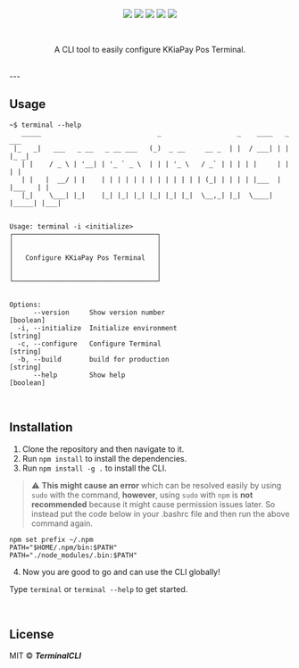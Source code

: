  <p align="center">
   <img  src="https://img.shields.io/badge/license-MIT-green">
 <img  src="https://img.shields.io/badge/build-passing-brightgreen">
   <img  src="https://img.shields.io/badge/version-1.0.0-orange">
   <img  src="https://img.shields.io/badge/npm-v6.14.8-blue">
  <img  src="https://img.shields.io/badge/node-v12.18.2-yellow">
 </p>
 <br>
<p align="center">A CLI tool to easily configure KKiaPay Pos Terminal.</p>
<br>
---

## Usage

```
~$ terminal --help
   _____                             _                   _    ____   _       ___ 
 |_   _|   ___   _ __   _ __ ___   (_)  _ __     __ _  | |  / ___| | |     |_ _|
   | |    / _ \ | '__| | '_ ` _ \  | | | '_ \   / _` | | | | |     | |      | | 
   | |   |  __/ | |    | | | | | | | | | | | | | (_| | | | | |___  | |___   | | 
   |_|    \___| |_|    |_| |_| |_| |_| |_| |_|  \__,_| |_|  \____| |_____| |___|
                                                                                

Usage: terminal -i <initialize>
┌────────────────────────────────────┐
│                                    │
│                                    │
│   Configure KKiaPay Pos Terminal   │
│                                    │
│                                    │
└────────────────────────────────────┘


Options:
      --version     Show version number                                [boolean]
  -i, --initialize  Initialize environment                              [string]
  -c, --configure   Configure Terminal                                  [string]
  -b, --build       build for production                                [string]
      --help        Show help                                          [boolean]

```

<br>

## Installation

1. Clone the repository and then navigate to it.
2. Run ```npm install``` to install the dependencies.
3. Run ```npm install -g .``` to install the CLI. <br>

> :warning: **This might cause an error** which can be resolved easily by using ```sudo``` with the command, **however**, using ```sudo``` with ```npm``` is **not recommended** because it might cause permission issues later. So instead put the code below in your .bashrc file and then run the above command again.
```
npm set prefix ~/.npm
PATH="$HOME/.npm/bin:$PATH"
PATH="./node_modules/.bin:$PATH"
```
4. Now you are good to go and can use the CLI globally!

Type ```terminal``` or ```terminal --help``` to get started.

<br>

## License

MIT © ***TerminalCLI***